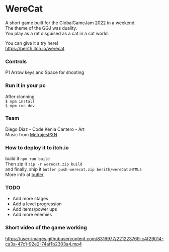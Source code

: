 # WereCat
A short game built for the GlobalGameJam 2022 in a weekend.   
The theme of the GGJ was duality.   
You play as a rat disguised as a cat in a cat world.   

You can give it a try here!   
https://berith.itch.io/werecat

### Controls
P1 Arrow keys and Space for shooting


### Run it in your pc  
After clonning  
`$ npm install`  
`$ npm run dev`  

### Team
Diego Diaz - Code
Kenia Cantero - Art  
Music from [MetrajesPXN](https://www.youtube.com/watch?v=-MLLbKa1Cno)

### How to deploy it to itch.io
build it `npm run build`  
Then zip it `zip -r werecat.zip build`  
and finally, ship it  `butler push werecat.zip berith/wereCat:HTML5`   
More info at [butler](https://itch.io/docs/butler/)
### TODO
- Add more stages
- Add a level progression
- Add items/power ups
- Add more enemies

### Short video of the game working


https://user-images.githubusercontent.com/8316977/221223769-c4f29014-ca3a-47c1-92e2-74af1b2303a4.mp4


